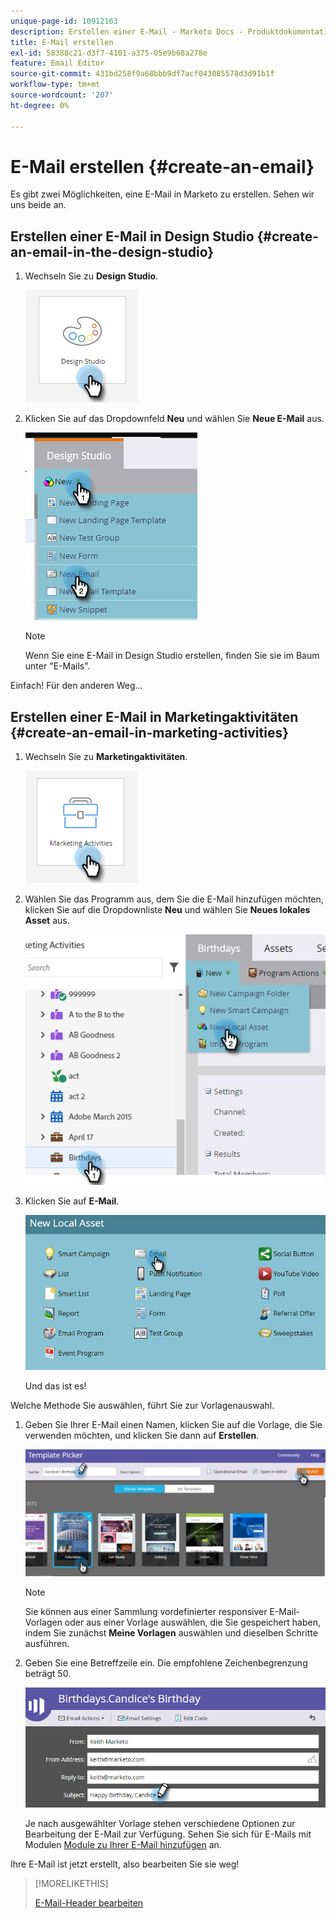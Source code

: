 ```yaml
---
unique-page-id: 10912163
description: Erstellen einer E-Mail - Marketo Docs - Produktdokumentation
title: E-Mail erstellen
exl-id: 58388c21-d3f7-4101-a375-05e9b68a278e
feature: Email Editor
source-git-commit: 431bd258f9a68bbb9df7acf043085578d3d91b1f
workflow-type: tm+mt
source-wordcount: '207'
ht-degree: 0%

---
```


# E-Mail erstellen {#create-an-email}

Es gibt zwei Möglichkeiten, eine E-Mail in Marketo zu erstellen. Sehen wir uns beide an.

## Erstellen einer E-Mail in Design Studio {#create-an-email-in-the-design-studio}

1. Wechseln Sie zu **Design Studio**.

   ![](assets/create-an-email-1.png)

1. Klicken Sie auf das Dropdownfeld **Neu** und wählen Sie **Neue E-Mail** aus.

   ![](assets/create-an-email-2.png)

   >[!NOTE]
   >
   >Wenn Sie eine E-Mail in Design Studio erstellen, finden Sie sie im Baum unter &quot;E-Mails&quot;.

Einfach! Für den anderen Weg...

## Erstellen einer E-Mail in Marketingaktivitäten {#create-an-email-in-marketing-activities}

1. Wechseln Sie zu **Marketingaktivitäten**.

   ![](assets/create-an-email-3.png)

1. Wählen Sie das Programm aus, dem Sie die E-Mail hinzufügen möchten, klicken Sie auf die Dropdownliste **Neu** und wählen Sie **Neues lokales Asset** aus.

   ![](assets/create-an-email-4.png)

1. Klicken Sie auf **E-Mail**.

   ![](assets/create-an-email-5.png)

   Und das ist es!

Welche Methode Sie auswählen, führt Sie zur Vorlagenauswahl.

1. Geben Sie Ihrer E-Mail einen Namen, klicken Sie auf die Vorlage, die Sie verwenden möchten, und klicken Sie dann auf **Erstellen**.

   ![](assets/create-an-email-6.png)

   >[!NOTE]
   >
   >Sie können aus einer Sammlung vordefinierter responsiver E-Mail-Vorlagen oder aus einer Vorlage auswählen, die Sie gespeichert haben, indem Sie zunächst **Meine Vorlagen** auswählen und dieselben Schritte ausführen.

1. Geben Sie eine Betreffzeile ein. Die empfohlene Zeichenbegrenzung beträgt 50.

   ![](assets/create-an-email-7.png)

   Je nach ausgewählter Vorlage stehen verschiedene Optionen zur Bearbeitung der E-Mail zur Verfügung. Sehen Sie sich für E-Mails mit Modulen [Module zu Ihrer E-Mail hinzufügen](/help/marketo/product-docs/email-marketing/general/email-editor-2/add-modules-to-your-email.md) an.

Ihre E-Mail ist jetzt erstellt, also bearbeiten Sie sie weg!

>[!MORELIKETHIS]
>
>[E-Mail-Header bearbeiten](/help/marketo/product-docs/email-marketing/general/creating-an-email/edit-your-email-header.md)
